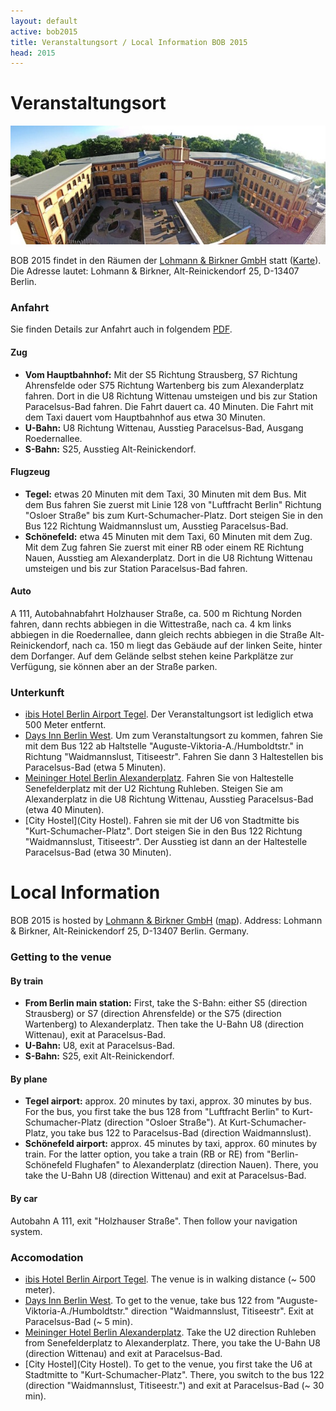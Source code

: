 ```yaml
---
layout: default
active: bob2015
title: Veranstaltungsort / Local Information BOB 2015
head: 2015
---
```


# Veranstaltungsort

<p align="center">
<img src="/images/lub.jpg"/>
</p>

BOB 2015 findet in den Räumen der
[Lohmann & Birkner GmbH](http://www.lohmann-birkner.de/) statt
([Karte](http://goo.gl/SuAcYU)). Die Adresse lautet:
Lohmann & Birkner,
Alt-Reinickendorf 25,
D-13407 Berlin.

### Anfahrt

Sie finden Details zur Anfahrt auch in folgendem
[PDF](http://www.lohmann-birkner.de/de-wAssets/docs/LuB_Anfahrt.pdf).

#### Zug

* **Vom Hauptbahnhof:**
Mit der S5 Richtung Strausberg, S7 Richtung Ahrensfelde oder S75 Richtung
Wartenberg bis zum Alexanderplatz fahren. Dort in die U8 Richtung Wittenau
umsteigen und bis zur Station Paracelsus-Bad fahren. Die Fahrt dauert
ca. 40 Minuten. Die Fahrt mit dem Taxi dauert vom Hauptbahnhof aus etwa 30 Minuten.
* **U-Bahn:**
U8 Richtung Wittenau, Ausstieg Paracelsus-Bad, Ausgang Roedernallee.
* **S-Bahn:**
S25, Ausstieg Alt-Reinickendorf.

#### Flugzeug

* **Tegel:** etwas 20 Minuten mit dem Taxi, 30 Minuten mit dem Bus. Mit
dem Bus fahren Sie zuerst mit Linie 128 von "Luftfracht Berlin"
Richtung "Osloer Straße" bis zum Kurt-Schumacher-Platz. Dort steigen
Sie in den Bus 122 Richtung Waidmannslust um, Ausstieg Paracelsus-Bad.
* **Schönefeld:** etwa 45 Minuten mit dem Taxi, 60 Minuten mit dem Zug.
Mit dem Zug fahren Sie zuerst mit einer RB oder einem RE Richtung Nauen,
Ausstieg am Alexanderplatz. Dort in die U8 Richtung Wittenau
umsteigen und bis zur Station Paracelsus-Bad fahren.

#### Auto

A 111, Autobahnabfahrt Holzhauser Straße, ca. 500 m Richtung Norden
fahren, dann rechts abbiegen in die Wittestraße, nach ca. 4 km links
abbiegen in die Roedernallee, dann gleich rechts abbiegen in die Straße
Alt-Reinickendorf, nach ca. 150 m liegt das Gebäude auf der linken Seite,
hinter dem Dorfanger. Auf dem Gelände selbst stehen keine Parkplätze zur
Verfügung, sie können aber an der Straße parken.

### Unterkunft

* [ibis Hotel Berlin Airport Tegel](http://www.hotel-berlin-city.de/). Der
  Veranstaltungsort ist lediglich etwa 500 Meter entfernt.
* [Days Inn Berlin West](http://www.daysinn.com/hotels/germany/berlin/days-inn-berlin-west/hotel-overview?cid=local).
  Um zum Veranstaltungsort zu kommen, fahren Sie mit dem Bus 122 ab
  Haltstelle "Auguste-Viktoria-A./Humboldtstr." in Richtung
  "Waidmannslust, Titiseestr". Fahren Sie dann 3 Haltestellen bis
  Paracelsus-Bad (etwa 5 Minuten).
* [Meininger Hotel Berlin Alexanderplatz](http://www.meininger-hotels.com/de/hotels/berlin/alexanderplatz/).
  Fahren Sie von Haltestelle Senefelderplatz mit der U2 Richtung
  Ruhleben. Steigen Sie am Alexanderplatz in die U8 Richtung Wittenau,
  Ausstieg Paracelsus-Bad (etwa 40 Minuten).
* [City Hostel](City Hostel). Fahren sie mit der U6 von Stadtmitte bis
  "Kurt-Schumacher-Platz". Dort steigen Sie in den Bus 122 Richtung
  "Waidmannslust, Titiseestr". Der Ausstieg ist dann an der Haltestelle
  Paracelsus-Bad (etwa 30 Minuten).

# Local Information

BOB 2015 is hosted by
[Lohmann & Birkner GmbH](http://www.lohmann-birkner.de/)
([map](http://goo.gl/SuAcYU)). Address:
Lohmann & Birkner,
Alt-Reinickendorf 25,
D-13407 Berlin. Germany.

### Getting to the venue

#### By train

* **From Berlin main station:**
First, take the S-Bahn: either S5 (direction Strausberg) or S7 (direction
Ahrensfelde) or the S75 (direction Wartenberg) to Alexanderplatz. Then
take the U-Bahn U8 (direction Wittenau), exit at Paracelsus-Bad.
* **U-Bahn:** U8, exit at Paracelsus-Bad.
* **S-Bahn:** S25, exit Alt-Reinickendorf.

#### By plane

* **Tegel airport:** approx. 20 minutes by taxi, approx. 30 minutes by bus. For
the bus, you first take the bus 128 from "Luftfracht Berlin" to
Kurt-Schumacher-Platz (direction "Osloer Straße"). At
Kurt-Schumacher-Platz, you take bus 122 to Paracelsus-Bad (direction
Waidmannslust).
* **Schönefeld airport:** approx. 45 minutes by taxi, approx. 60 minutes by
train. For the latter option, you take a train (RB or RE) from
"Berlin-Schönefeld Flughafen" to Alexanderplatz (direction Nauen). There,
you take the U-Bahn U8 (direction Wittenau) and exit at Paracelsus-Bad.

#### By car

Autobahn A 111, exit "Holzhauser Straße". Then follow your navigation
system.

### Accomodation

* [ibis Hotel Berlin Airport Tegel](http://www.hotel-berlin-city.de/).
  The venue is in walking distance (~ 500 meter).
* [Days Inn Berlin West](http://www.daysinn.com/hotels/germany/berlin/days-inn-berlin-west/hotel-overview?cid=local).
  To get to the venue, take bus 122 from
  "Auguste-Viktoria-A./Humboldtstr." direction
  "Waidmannslust, Titiseestr". Exit at
  Paracelsus-Bad (~ 5 min).
* [Meininger Hotel Berlin Alexanderplatz](http://www.meininger-hotels.com/de/hotels/berlin/alexanderplatz/).
  Take the U2 direction Ruhleben from Senefelderplatz to Alexanderplatz.
  There,
  you take the U-Bahn U8 (direction Wittenau) and exit at Paracelsus-Bad.
* [City Hostel](City Hostel).
  To get to the venue, you first take the U6 at Stadtmitte to
  "Kurt-Schumacher-Platz". There, you switch to the bus 122 (direction
  "Waidmannslust, Titiseestr.") and exit at Paracelsus-Bad (~ 30 min).
